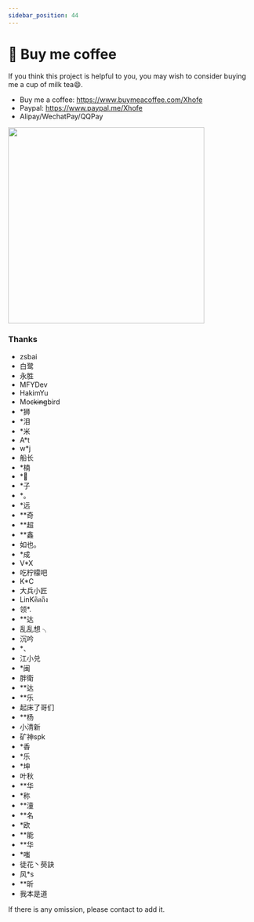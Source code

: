 ```yaml
---
sidebar_position: 44
---
```


# 🥤 Buy me coffee
If you think this project is helpful to you, you may wish to consider buying me a cup of milk tea😄.
  
- Buy me a coffee: https://www.buymeacoffee.com/Xhofe
- Paypal: https://www.paypal.me/Xhofe
- Alipay/WechatPay/QQPay
<img height="400px" src="https://store.heytapimage.com/cdo-portal/feedback/202111/05/9319ae9d532c7929d2c5f536619c29f7.png" />

### Thanks
- zsbai
- 白鹭
- 永胜
- MFYDev
- HakimYu
- Moc̶k̶i̶n̶gbird
- *狮
- *泪
- *米
- A*t
- w*j
- 船长
- *楠
- *🌻
- *子
- *。
- *远
- **奇
- **超
- **鑫
- 如也。
- *成
- V*X
- 吃柠檬吧
- K*C
- 大兵小匠
- LinKคิดถึง
- 领*.
- **达
- 乱乱想 ╮
- 沉吟
- *、
- 江小兑
- *闽
- 胖衛
- **达
- **乐
- 起床了哥们
- **杨
- 小清新
- 矿神spk
- *香
- *乐
- *坤
- 叶秋
- **华
- *称
- **潼
- **名
- *欧
- **能
- **华
- *嗤
- 徒花丶藀訣
- 风*s
- **昕
- 我本是道

If there is any omission, please contact to add it.
